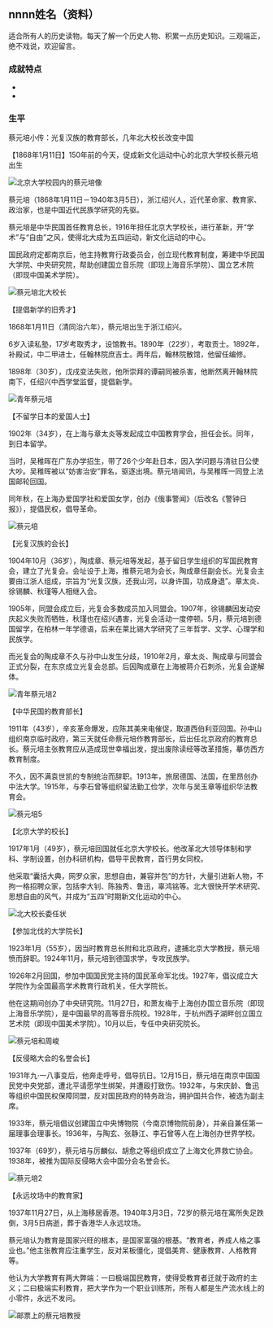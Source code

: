 ## nnnn姓名（资料）

适合所有人的历史读物。每天了解一个历史人物、积累一点历史知识。三观端正，绝不戏说，欢迎留言。  

### 成就特点

- ​
- ​


### 生平

蔡元培小传：光复汉族的教育部长，几年北大校长改变中国

【1868年1月11日】150年前的今天，促成新文化运动中心的北京大学校长蔡元培出生

![北京大学校园内的蔡元培像](北京大学校园内的蔡元培像.JPG)

蔡元培（1868年1月11日－1940年3月5日），浙江绍兴人，近代革命家、教育家、政治家，也是中国近代民族学研究的先驱。

蔡元培是中华民国首任教育总长，1916年担任北京大学校长，进行革新，开“学术”与“自由”之风，使得北大成为五四运动，新文化运动的中心。

国民政府定都南京后，他主持教育行政委员会，创立现代教育制度，筹建中华民国大学院、中央研究院，帮助创建国立音乐院（即现上海音乐学院）、国立艺术院（即现中国美术学院）。

![蔡元培北大校长](蔡元培北大校长.jpg)

【提倡新学的旧秀才】

1868年1月11日（清同治六年），蔡元培出生于浙江绍兴。

6岁入读私塾，17岁考取秀才，设馆教书。1890年（22岁），考取贡士。1892年，补殿试，中二甲进士，任翰林院庶吉士。两年后，翰林院散馆，他留任编修。

1898年（30岁），戊戌变法失败，他所崇拜的谭嗣同被杀害，他断然离开翰林院南下，任绍兴中西学堂监督，提倡新学。

![青年蔡元培](青年蔡元培.jpg)



【不留学日本的爱国人士】

1902年（34岁），在上海与章太炎等发起成立中国教育学会，担任会长。同年，到日本留学。

当时，吴稚晖在广东办学招生，带了26个少年赴日本，因入学问题与清驻日公使大吵。吴稚晖被以“妨害治安”罪名，驱逐出境。蔡元培闻讯，与吴稚晖一同登上法国邮轮回国。

同年秋，在上海办爱国学社和爱国女学，创办《俄事警闻》（后改名《警钟日报》），提倡民权，倡导革命。

![蔡元培](蔡元培.jpg)

【光复汉族的会长】

1904年10月（36岁），陶成章、蔡元培等发起，基于留日学生组织的军国民教育会，建立了光复会。会址设于上海，推蔡元培为会长，陶成章任副会长。光复会主要由江浙人组成，宗旨为“光复汉族，还我山河，以身许国，功成身退”。章太炎、徐锡麟、秋瑾等人相继入会。

1905年，同盟会成立后，光复会多数成员加入同盟会。1907年，徐锡麟因发动安庆起义失败而牺牲，秋瑾也在绍兴遇害，光复会活动一度停顿。5月，蔡元培到德国留学，在柏林一年学德语，后来在莱比锡大学研究了三年哲学、文学、心理学和民族学。

而光复会的陶成章不久与孙中山发生分歧，1910年2月，章太炎、陶成章与同盟会正式分裂，在东京成立光复会总部。后因陶成章在上海被蒋介石刺杀，光复会遂解体。

![青年蔡元培2](青年蔡元培2.jpg)

【中华民国的教育部长】

1911年（43岁），辛亥革命爆发，应陈其美来电催促，取道西伯利亚回国。孙中山组织南京临时政府，第三天就任命蔡元培作教育部长，后出任北京政府的教育总长。蔡元培主张教育应从造成现世幸福出发，提出废除读经等改革措施，摹仿西方教育制度。

不久，因不满袁世凯的专制统治而辞职。1913年，旅居德国、法国，在里昂创办中法大学。1915年，与李石曾等组织留法勤工俭学，次年与吴玉章等组织华法教育会。

![蔡元培5](蔡元培5.jpg)

【北京大学的校长】

1917年1月（49岁），蔡元培回国就任北京大学校长。他改革北大领导体制和学科、学制设置，创办科研机构，倡导平民教育，首行男女同校。

他采取“囊括大典，网罗众家，思想自由，兼容并包”的方针，大量引进新人物，不拘一格招聘众家，包括李大钊、陈独秀、鲁迅，辜鸿铭等。北大很快开学术研究、思想自由的风气，并成为“五四”时期新文化运动的中心。

![北大校长委任状](北大校长委任状.jpg)

【参加北伐的大学院长】

1923年1月（55岁），因当时教育总长附和北京政府，逮捕北京大学教授，蔡元培愤而辞职。1924年11月，蔡元培到德国求学，专攻民族学。

1926年2月回国，参加中国国民党主持的国民革命军北伐。1927年，倡议成立大学院作为全国最高学术教育行政机关，任大学院长。

他在这期间创办了中央研究院。11月27日，和萧友梅于上海创办国立音乐院（即现上海音乐学院），是中国最早的高等音乐院校。1928年，于杭州西子湖畔创立国立艺术院（即现中国美术学院）。10月以后，专任中央研究院长。

![蔡元培和周峻](蔡元培和周峻.jpg)

【反侵略大会的名誉会长】

1931年九·一八事变后，他奔走呼号，倡导抗日。12月15日，蔡元培在南京中国国民党中央党部，遭北平请愿学生绑架，并遭殴打致伤。1932年，与宋庆龄、鲁迅等组织中国民权保障同盟，反对国民政府的特务政治，拥护国共合作，被选为副主席。

1933年，蔡元培倡议创建国立中央博物院（今南京博物院前身），并亲自兼任第一届理事会理事长。1936年，与陶玄、张静江、李石曾等人在上海创办世界学校。

1937年（69岁），蔡元培与厉麟似、胡愈之等组织成立了上海文化界救亡协会。1938年，被推为国际反侵略大会中国分会名誉会长。

![蔡元培2](蔡元培2.jpg)

【永远坟场中的教育家】

1937年11月27日，从上海移居香港。1940年3月3日，72岁的蔡元培在寓所失足跌倒，3月5日病逝，葬于香港华人永远坟场。

蔡元培认为教育是国家兴旺的根本，是国家富强的根基。“教育者，养成人格之事业也。”他主张教育应注重学生，反对呆板僵化，提倡美育、健康教育、人格教育等。

他认为大学教育有两大弊端：一曰极端国民教育，使得受教育者迁就于政府的主义；二曰极端实利教育，把大学作为一个职业训练所，所有人都是生产流水线上的小零件，永远不发问。

![邮票上的蔡元培教授](邮票上的蔡元培教授.jpg)



